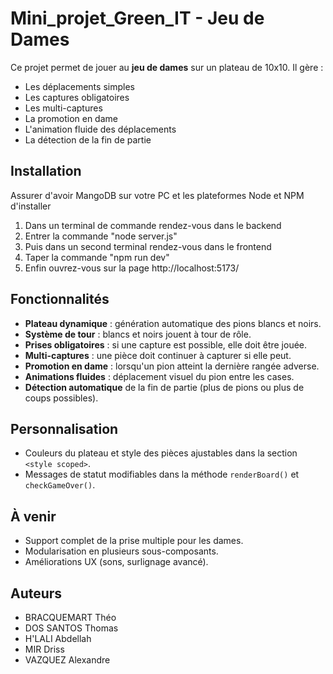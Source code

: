 # Mini_projet_Green_IT - Jeu de Dames

Ce projet permet de jouer au **jeu de dames** sur un plateau de 10x10.
Il gère :

-  Les déplacements simples
-  Les captures obligatoires
-  Les multi-captures
-  La promotion en dame
-  L'animation fluide des déplacements
-  La détection de la fin de partie

## Installation

Assurer d'avoir MangoDB sur votre PC et les plateformes Node et NPM d'installer

1. Dans un terminal de commande rendez-vous dans le backend
2. Entrer la commande "node server.js"
3. Puis dans un second terminal rendez-vous dans le frontend
4. Taper la commande "npm run dev"
5. Enfin ouvrez-vous sur la page http://localhost:5173/

## Fonctionnalités

-  **Plateau dynamique** : génération automatique des pions blancs et noirs.
-  **Système de tour** : blancs et noirs jouent à tour de rôle.
-  **Prises obligatoires** : si une capture est possible, elle doit être jouée.
-  **Multi-captures** : une pièce doit continuer à capturer si elle peut.
-  **Promotion en dame** : lorsqu'un pion atteint la dernière rangée adverse.
-  **Animations fluides** : déplacement visuel du pion entre les cases.
-  **Détection automatique** de la fin de partie (plus de pions ou plus de coups possibles).

## Personnalisation

-  Couleurs du plateau et style des pièces ajustables dans la section `<style scoped>`.
-  Messages de statut modifiables dans la méthode `renderBoard()` et `checkGameOver()`.

## À venir

-  Support complet de la prise multiple pour les dames.
-  Modularisation en plusieurs sous-composants.
-  Améliorations UX (sons, surlignage avancé).

## Auteurs

-  BRACQUEMART Théo
-  DOS SANTOS Thomas
-  H'LALI Abdellah
-  MIR Driss
-  VAZQUEZ Alexandre
